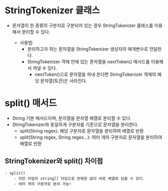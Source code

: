 # StringTokenizer 클래스
- 문자열이 한 종류의 구분자로 구분되어 있는 경우 StringTokenizer 클래스를 이용해서 분리할 수 있다.

    - 사용법:
        - 분리하고자 하는 문자열을 StringTokenizer 생성자의 매개변수로 전달한다.
        - StringTokenizer 객체 안에 있는 문자열을 nextToken() 매서드를 이용해서 꺼낼 수 있다.
            - nextToken()으로 문자열을 꺼내 온다면 StringTokenizer 객체의 해당 문자열(토큰)은 사라진다.

# split() 매서드
- String 기본 매서드이며, 문자열을 문자열 배열로 분리할 수 있다.
- StringTokenizer와 동일하게 구분자를 기준으로 문자열을 분리한다.
    - split(String regex): 해당 구분자로 문자열을 분리하여 배열로 반환
    - split(String regex, String regex...): 여러 개의 구분자로 문자열을 분리하여 배열로 반환

## StringTokenizer와 split() 차이점
    - split()
        - 리턴 타입이 string[] 타입으로 반복문 없이 바로 배열로 담을 수 있다.
        - 여러 개의 구분자로 분리 가능!